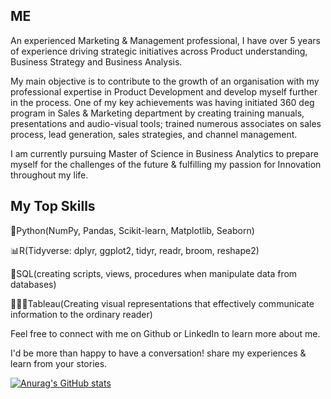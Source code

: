 ## ME

An experienced Marketing & Management professional, I have over 5 years of experience driving strategic initiatives across Product understanding, Business Strategy and Business Analysis.

My main objective is to contribute to the growth of an organisation with my professional expertise in Product Development and develop myself further in the process. One of my key achievements was having initiated 360 deg program in Sales & Marketing department by creating training manuals, presentations and audio-visual tools; trained numerous associates on sales process, lead generation, sales strategies, and channel management.

I am currently pursuing Master of Science in Business Analytics to prepare myself for the challenges of the future & fulfilling my passion for Innovation throughout my life.

## My Top Skills

🐍Python(NumPy, Pandas, Scikit-learn, Matplotlib, Seaborn)

📊R(Tidyverse: dplyr, ggplot2, tidyr, readr, broom, reshape2)

🤖SQL(creating scripts, views, procedures when manipulate data from databases)

👨🏻‍💻Tableau(Creating visual representations that effectively communicate information to the ordinary reader)

Feel free to connect with me on Github or LinkedIn to learn more about me.

I'd be more than happy to have a conversation! share my experiences & learn from your stories.

[![Anurag's GitHub stats](https://github-readme-stats.vercel.app/api?username=tusharpant93)](https://github.com/anuraghazra/github-readme-stats)
